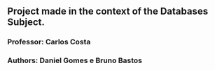 ## Project made in the context of the Databases Subject.
### Professor: Carlos Costa
### Authors: Daniel Gomes e Bruno Bastos 





